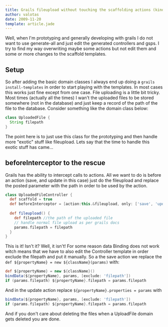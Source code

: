 ```yaml
---
title: Grails fileupload without touching the scaffolding actions (kinda)
author: valotas
date: 2009-11-20
template: article.jade
---
```


Well, when I'm prototyping and generally developing with grails I do not want to use generate-all and just edit the generated controllers and gsps. I try to find my way overwriting maybe some actions but not edit them and some or more changes to the scaffold templates.

## Setup

So after adding the basic domain classes I always end up doing a `grails install-templates` in order to start playing with the templates. In most cases this works just fine except from one case. File uploading is a little bit tricky. Most times (actually all the times) I wan't the uploaded files to be stored somewhere (not in the database) and just keep a record of the path of the file to the database. Consider something like the domain class below:

```groovy
class UploadedFile {
  String filepath
}
```

The point here is to just use this class for the prototyping and then handle more "exotic" stuff like fileupload. Lets say that the time to handle this exotic stuff has came...

## beforeInterceptor to the rescue

Grails has the ability to intercept calls to actions. All we want to do is before an action (save, and update in this case) just do the fileupload and replace the posted parameter with the path in order to be used by the action.

```groovy
class UploadedFileController {
  def scaffold = true
  def beforeInterceptor = [action:this.&fileupload, only: ['save', 'update']]
 
  def fileupload() {
    def filepath //the path of the uploaded file
    // handle normal file upload as per grails docs
    params.filepath = filepath
  }
}
```

This is it! Isn't it? Well, it isn't! For some reason data Binding does not work witch means that we have to also edit the Controller template in order exclude the filepath and put it manually. So a the save action we replace the `def ${propertyName} = new ${className}(params)` with:

```groovy
def ${propertyName} = new ${className}()
bindData(${propertyName}, params, [exclude: 'filepath'])
if (params.filepath) ${propertyName}.filepath = params.filepath
```

And in the update action replace `${propertyName}.properties = params` with

```groovy
bindData(${propertyName}, params, [exclude: 'filepath'])
if (params.filepath) ${propertyName}.filepath = params.filepath
```

And if you don't care about deleting the files when a UploadFile domain gets deleted you are done.

